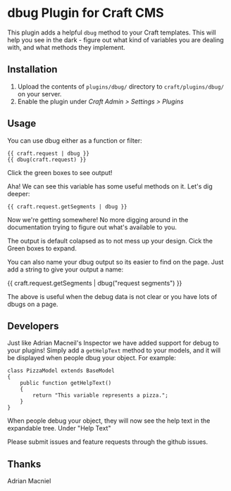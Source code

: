 # dbug Plugin for Craft CMS

This plugin adds a helpful `dbug` method to your Craft templates. This will help you
see in the dark - figure out what kind of variables you are dealing with, and what methods
they implement.

## Installation

1. Upload the contents of `plugins/dbug/` directory to `craft/plugins/dbug/` on your server.
2. Enable the plugin under *Craft Admin > Settings > Plugins*

## Usage

You can use dbug either as a function or filter:

    {{ craft.request | dbug }}
    {{ dbug(craft.request) }}

Click the green boxes to see output!

Aha! We can see this variable has some useful methods on it. Let's dig deeper:

    {{ craft.request.getSegments | dbug }}

Now we're getting somewhere! No more digging around in the documentation trying to figure out
what's available to you.

The output is default colapsed as to not mess up your design. Cick the Green boxes to expand.

You can also name your dbug output so its easier to find on the page. Just add a string
to give your output a name:

{{ craft.request.getSegments | dbug("request segments") }}

The above is useful when the debug data is not clear or you have lots of dbugs on 
a page.

## Developers

Just like Adrian Macneil's Inspector we have added support for debug to your plugins!
Simply add a `getHelpText` method to your models, and it will be displayed when
people dbug your object. For example:

    class PizzaModel extends BaseModel
    {
        public function getHelpText()
        {
            return "This variable represents a pizza.";
        }
    }

When people debug your object, they will now see the help text in the expandable tree.
Under "Help Text"

Please submit issues and feature requests through the github issues.


## Thanks

Adrian Macniel
